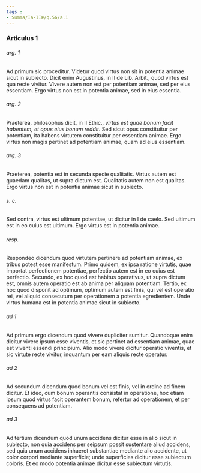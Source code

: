 ```yaml
---
tags : 
- Summa/Ia-IIæ/q.56/a.1
---
```


### Articulus 1

###### arg. 1
Ad primum sic proceditur. Videtur quod virtus non sit in potentia animae sicut in subiecto. Dicit enim Augustinus, in II de Lib. Arbit., quod virtus est qua recte vivitur. Vivere autem non est per potentiam animae, sed per eius essentiam. Ergo virtus non est in potentia animae, sed in eius essentia.

###### arg. 2
Praeterea, philosophus dicit, in II Ethic., *virtus est quae bonum facit habentem, et opus eius bonum reddit*. Sed sicut opus constituitur per potentiam, ita habens virtutem constituitur per essentiam animae. Ergo virtus non magis pertinet ad potentiam animae, quam ad eius essentiam.

###### arg. 3
Praeterea, potentia est in secunda specie qualitatis. Virtus autem est quaedam qualitas, ut supra dictum est. Qualitatis autem non est qualitas. Ergo virtus non est in potentia animae sicut in subiecto.

###### s. c.
Sed contra, virtus est ultimum potentiae, ut dicitur in I de caelo. Sed ultimum est in eo cuius est ultimum. Ergo virtus est in potentia animae.

###### resp.
Respondeo dicendum quod virtutem pertinere ad potentiam animae, ex tribus potest esse manifestum. Primo quidem, ex ipsa ratione virtutis, quae importat perfectionem potentiae, perfectio autem est in eo cuius est perfectio. Secundo, ex hoc quod est habitus operativus, ut supra dictum est, omnis autem operatio est ab anima per aliquam potentiam. Tertio, ex hoc quod disponit ad optimum, optimum autem est finis, qui vel est operatio rei, vel aliquid consecutum per operationem a potentia egredientem. Unde virtus humana est in potentia animae sicut in subiecto.

###### ad 1
Ad primum ergo dicendum quod vivere dupliciter sumitur. Quandoque enim dicitur vivere ipsum esse viventis, et sic pertinet ad essentiam animae, quae est viventi essendi principium. Alio modo vivere dicitur operatio viventis, et sic virtute recte vivitur, inquantum per eam aliquis recte operatur.

###### ad 2
Ad secundum dicendum quod bonum vel est finis, vel in ordine ad finem dicitur. Et ideo, cum bonum operantis consistat in operatione, hoc etiam ipsum quod virtus facit operantem bonum, refertur ad operationem, et per consequens ad potentiam.

###### ad 3
Ad tertium dicendum quod unum accidens dicitur esse in alio sicut in subiecto, non quia accidens per seipsum possit sustentare aliud accidens, sed quia unum accidens inhaeret substantiae mediante alio accidente, ut color corpori mediante superficie; unde superficies dicitur esse subiectum coloris. Et eo modo potentia animae dicitur esse subiectum virtutis.


